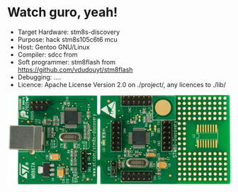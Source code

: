 # Watch guro, yeah!
* Target Hardware: stm8s-discovery
* Purpose: hack stm8s105c6t6 mcu
* Host: Gentoo GNU/Linux
* Compiler: sdcc from
* Soft programmer: stm8flash from https://github.com/vdudouyt/stm8flash
* Debugging: ....
* Licence: Apache License Version 2.0 on ./project/, any licences to ./lib/

![Reference](doc/stm8s-discovery.jpg)
